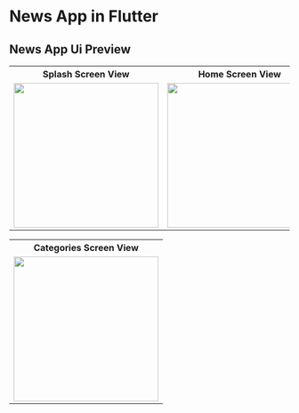 # News App in Flutter


## News App Ui Preview

<table>
  
  
<tr>                    
   <th> Splash Screen View</th>
   <th> Home Screen View</th>
   <th> Home Screen 1 View</th>
   <th> Home Screen 2 View</th>
   <th> Home Screen 3 View</th>
  
</tr>  
  
  
  
<tr>

<td>
  <img src="https://github.com/mdsomad/news_app_in_flutter/assets/103892160/cd74c4dd-59bc-41f3-94b1-4815b1aacce6" width="260"/>
</td>
<td>
  <img src="https://github.com/mdsomad/news_app_in_flutter/assets/103892160/2f2d6949-bdd3-445e-811a-3238dad91205" width="260"/>
 
</td>
<td>
  <img src="https://github.com/mdsomad/news_app_in_flutter/assets/103892160/18f45ad9-cf87-4bfe-9378-262d7dde1afb" width="260"/>
</td>
<td>
  <img src="https://github.com/mdsomad/news_app_in_flutter/assets/103892160/c31afe82-c75d-4ca5-bf89-a400237464de" width="260"/>
</td>
<td>
  <img src="https://github.com/mdsomad/news_app_in_flutter/assets/103892160/adc6aedd-0240-4c23-abd9-d90f02ee2e73" width="260"/>
</td>


</tr>

</table>




<table>
  
  
<tr>                    
   <th> Categories Screen View</th>
  
</tr>  
  
  
  
<tr>

<td>
  <img src="https://github.com/mdsomad/news_app_in_flutter/assets/103892160/9691cf9e-838f-45d5-93f0-787f02fb7a83" width="260"/>
</td>


</tr>

</table>

